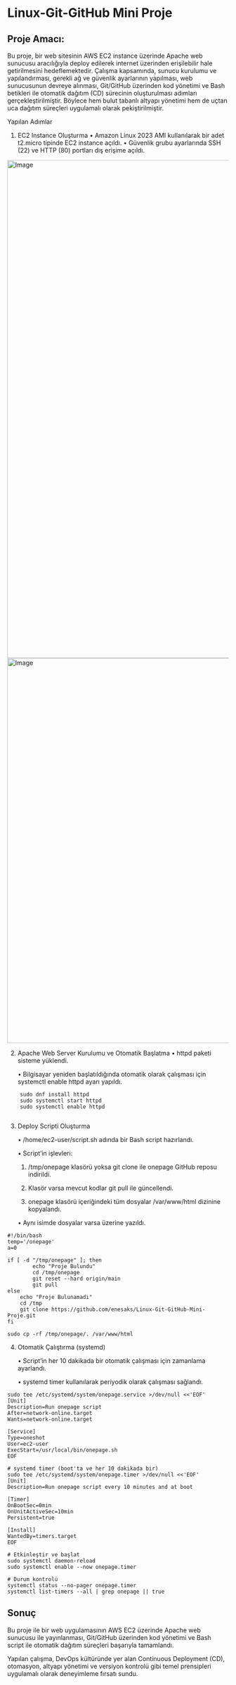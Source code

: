 # Linux-Git-GitHub Mini Proje

## Proje Amacı:

Bu proje, bir web sitesinin AWS EC2 instance üzerinde Apache web sunucusu aracılığıyla deploy edilerek internet üzerinden erişilebilir hale getirilmesini hedeflemektedir. Çalışma kapsamında, sunucu kurulumu ve yapılandırması, gerekli ağ ve güvenlik ayarlarının yapılması, web sunucusunun devreye alınması, Git/GitHub üzerinden kod yönetimi ve Bash betikleri ile otomatik dağıtım (CD) sürecinin oluşturulması adımları gerçekleştirilmiştir. Böylece hem bulut tabanlı altyapı yönetimi hem de uçtan uca dağıtım süreçleri uygulamalı olarak pekiştirilmiştir.

Yapılan Adımlar
1. EC2 Instance Oluşturma
	•	Amazon Linux 2023 AMI kullanılarak bir adet t2.micro tipinde EC2 instance açıldı.
	•	Güvenlik grubu ayarlarında SSH (22) ve HTTP (80) portları dış erişime açıldı.

<img width="1521" height="1133" alt="Image" src="https://github.com/user-attachments/assets/e3a8e7d6-534b-40e3-b8e4-80f41c778e9a" />

<img width="1103" height="876" alt="Image" src="https://github.com/user-attachments/assets/f856527d-af59-4163-9c4e-07f686b0102b" />
 
2.	Apache Web Server Kurulumu ve Otomatik Başlatma
	•	httpd paketi sisteme yüklendi.

	•	Bilgisayar yeniden başlatıldığında otomatik olarak çalışması için systemctl enable httpd ayarı yapıldı.
```
	sudo dnf install httpd
	sudo systemctl start httpd   
	sudo systemctl enable httpd  
	
```


3.	Deploy Scripti Oluşturma

	•	/home/ec2-user/script.sh adında bir Bash script hazırlandı.

	•	Script’in işlevleri:

	1.	/tmp/onepage klasörü yoksa git clone ile onepage GitHub reposu indirildi.
    
	3.	Klasör varsa mevcut kodlar git pull ile güncellendi.
    
	5.	onepage klasörü içeriğindeki tüm dosyalar /var/www/html dizinine kopyalandı.
    
	•	Aynı isimde dosyalar varsa üzerine yazıldı.

```
#!/bin/bash
temp='/onepage'
a=0

if [ -d "/tmp/onepage" ]; then
        echo "Proje Bulundu"
        cd /tmp/onepage
        git reset --hard origin/main
        git pull
else
    echo "Proje Bulunamadı"
    cd /tmp
    git clone https://github.com/enesaks/Linux-Git-GitHub-Mini-Proje.git
fi

sudo cp -rf /tmp/onepage/. /var/www/html
```


4.	Otomatik Çalıştırma (systemd)
   
	•	Script’in her 10 dakikada bir otomatik çalışması için zamanlama ayarlandı.

	•	systemd timer kullanılarak periyodik olarak çalışması sağlandı.

```
sudo tee /etc/systemd/system/onepage.service >/dev/null <<'EOF'
[Unit]
Description=Run onepage script
After=network-online.target
Wants=network-online.target

[Service]
Type=oneshot
User=ec2-user
ExecStart=/usr/local/bin/onepage.sh
EOF

# systemd timer (boot'ta ve her 10 dakikada bir)
sudo tee /etc/systemd/system/onepage.timer >/dev/null <<'EOF'
[Unit]
Description=Run onepage script every 10 minutes and at boot

[Timer]
OnBootSec=0min
OnUnitActiveSec=10min
Persistent=true

[Install]
WantedBy=timers.target
EOF

# Etkinleştir ve başlat
sudo systemctl daemon-reload
sudo systemctl enable --now onepage.timer

# Durum kontrolü
systemctl status --no-pager onepage.timer
systemctl list-timers --all | grep onepage || true

```
## Sonuç
Bu proje ile bir web uygulamasının AWS EC2 üzerinde Apache web sunucusu ile yayınlanması, Git/GitHub üzerinden kod yönetimi ve Bash script ile otomatik dağıtım süreçleri başarıyla tamamlandı.

Yapılan çalışma, DevOps kültüründe yer alan Continuous Deployment (CD), otomasyon, altyapı yönetimi ve versiyon kontrolü gibi temel prensipleri uygulamalı olarak deneyimleme fırsatı sundu. 
